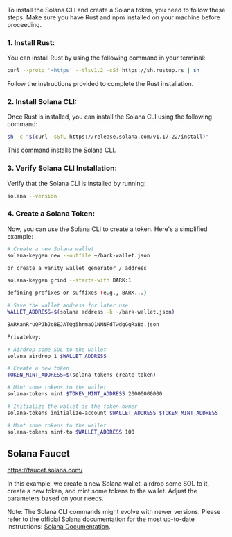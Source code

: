To install the Solana CLI and create a Solana token, you need to follow these steps. Make sure you have Rust and npm installed on your machine before proceeding.

### 1. Install Rust:

You can install Rust by using the following command in your terminal:

```bash
curl --proto '=https' --tlsv1.2 -sSf https://sh.rustup.rs | sh
```

Follow the instructions provided to complete the Rust installation.

### 2. Install Solana CLI:

Once Rust is installed, you can install the Solana CLI using the following command:

```bash
sh -c "$(curl -sSfL https://release.solana.com/v1.17.22/install)"
```

This command installs the Solana CLI.

### 3. Verify Solana CLI Installation:

Verify that the Solana CLI is installed by running:

```bash
solana --version
```

### 4. Create a Solana Token:

Now, you can use the Solana CLI to create a token. Here's a simplified example:

```bash
# Create a new Solana wallet
solana-keygen new --outfile ~/bark-wallet.json

or create a vanity wallet generator / address

solana-keygen grind --starts-with BARK:1

defining prefixes or suffixes (e.g., BARK...)

# Save the wallet address for later use
WALLET_ADDRESS=$(solana address -k ~/bark-wallet.json)

BARKanRruQPJbJoBEJATQg5hrmaQ1NNNFdTwdgGgRaBd.json

Privatekey:

# Airdrop some SOL to the wallet
solana airdrop 1 $WALLET_ADDRESS

# Create a new token
TOKEN_MINT_ADDRESS=$(solana-tokens create-token)

# Mint some tokens to the wallet
solana-tokens mint $TOKEN_MINT_ADDRESS 20000000000

# Initialize the wallet as the token owner
solana-tokens initialize-account $WALLET_ADDRESS $TOKEN_MINT_ADDRESS

# Mint some tokens to the wallet
solana-tokens mint-to $WALLET_ADDRESS 100
```

## Solana Faucet

https://faucet.solana.com/

In this example, we create a new Solana wallet, airdrop some SOL to it, create a new token, and mint some tokens to the wallet. Adjust the parameters based on your needs.

Note: The Solana CLI commands might evolve with newer versions. Please refer to the official Solana documentation for the most up-to-date instructions: [Solana Documentation](https://docs.solana.com/).